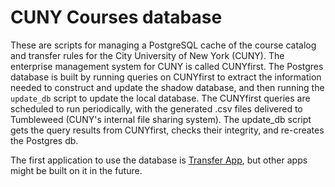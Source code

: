# CUNY Courses database

These are scripts for managing a PostgreSQL cache of the course catalog and transfer rules for the City University of New York (CUNY). The enterprise management system for CUNY is called CUNYfirst. The Postgres database is built by running queries on CUNYfirst to extract the information needed to construct and update the shadow database, and then running the `update_db` script to update the local database.
The CUNYfirst queries are scheduled to run periodically, with the generated .csv files delivered to Tumbleweed (CUNY's internal file
sharing system). The update_db script gets the query results from CUNYfirst, checks their integrity, and re-creates the Postgres db.

The first application to use the database is [Transfer App](https://github.com/cvickery/transfer-app), but other apps might be built on it in the future.
